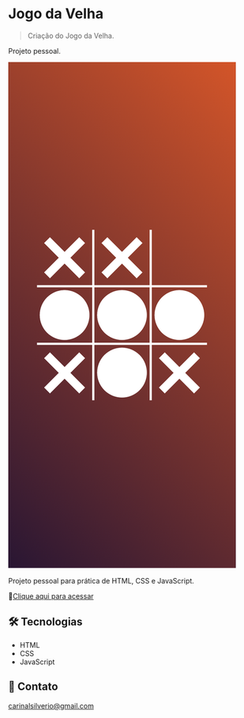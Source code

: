 # Jogo da Velha
>Criação do Jogo da Velha.

Projeto pessoal.

![preview](/github/preview.png)

Projeto pessoal para prática de HTML, CSS e JavaScript.

🔗[Clique aqui para acessar](https://carinalsilverio.github.io/jogo-da-velha/)


## 🛠️ Tecnologias
- HTML
- CSS
- JavaScript


## 📧 Contato
carinalsilverio@gmail.com
